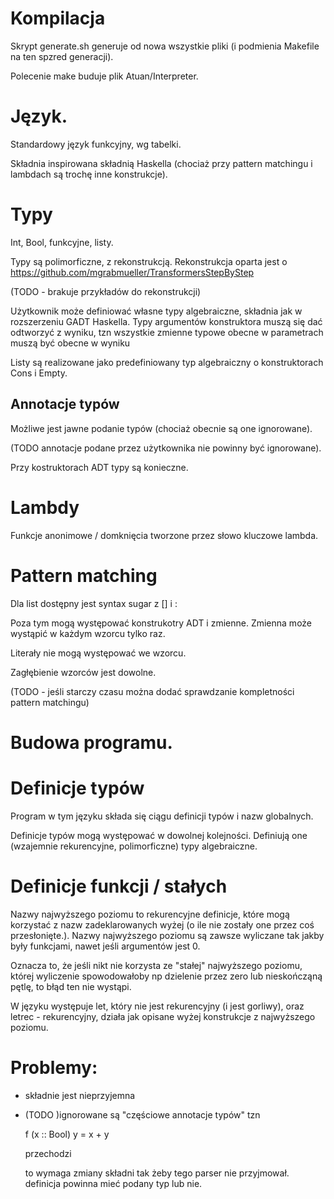 

# Kompilacja 

Skrypt generate.sh generuje od nowa wszystkie pliki (i podmienia Makefile na ten spzred generacji).

Polecenie make buduje plik Atuan/Interpreter.


# Język.

Standardowy język funkcyjny, wg tabelki.

Składnia inspirowana składnią Haskella (chociaż przy pattern matchingu i lambdach są trochę inne konstrukcje).

# Typy 

Int, Bool, funkcyjne, listy.

Typy są polimorficzne, z rekonstrukcją.
Rekonstrukcja oparta jest o https://github.com/mgrabmueller/TransformersStepByStep

(TODO - brakuje przykładów do rekonstrukcji) 

Użytkownik może definiować własne typy algebraiczne,
składnia jak w rozszerzeniu GADT Haskella.
Typy argumentów konstruktora muszą się dać odtworzyć z wyniku,
tzn wszystkie zmienne typowe obecne w parametrach muszą być obecne w wyniku 

Listy są realizowane jako predefiniowany typ algebraiczny o konstruktorach Cons i Empty.


## Annotacje typów

Możliwe jest jawne podanie typów (chociaż obecnie są one ignorowane).

(TODO annotacje podane przez użytkownika nie powinny być ignorowane).

Przy kostruktorach ADT typy są konieczne.


# Lambdy

Funkcje anonimowe / domknięcia tworzone przez słowo kluczowe lambda.


# Pattern matching

Dla list dostępny jest syntax sugar z [] i : 

Poza tym mogą występować konstrukotry ADT i zmienne.
Zmienna może wystąpić w każdym wzorcu tylko raz.

Literały nie mogą występować we wzorcu.

Zagłębienie wzorców jest dowolne.

(TODO - jeśli starczy czasu można dodać sprawdzanie kompletności pattern matchingu)


# Budowa programu.

# Definicje typów

Program w tym języku składa się ciągu definicji typów i nazw globalnych.

Definicje typów mogą występować w dowolnej kolejności.
Definiują one (wzajemnie rekurencyjne, polimorficzne) typy algebraiczne.


# Definicje funkcji / stałych

Nazwy najwyższego poziomu to rekurencyjne definicje, które mogą korzystać z nazw zadeklarowanych wyżej (o ile nie zostały one przez coś przesłonięte.). 
Nazwy najwyższego poziomu są zawsze wyliczane tak jakby były funkcjami, nawet jeśli argumentów jest 0. 

Oznacza to, że jeśli nikt nie korzysta ze "stałej" najwyższego poziomu, której wyliczenie spowodowałoby np dzielenie przez zero lub nieskończąną pętlę, to błąd ten nie wystąpi.

W języku występuje let, który nie jest rekurencyjny (i jest gorliwy), oraz letrec - rekurencyjny, działa jak opisane wyżej konstrukcje z najwyższego poziomu.





# Problemy:

- składnie jest nieprzyjemna
- (TODO )ignorowane są "częściowe annotacje typów"
	tzn 

	f (x :: Bool) y = x + y

	przechodzi

	to wymaga zmiany składni tak żeby tego parser nie przyjmował. definicja powinna mieć
	podany typ lub nie.
	


